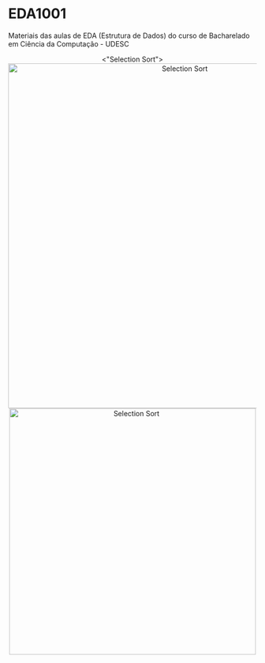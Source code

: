 # EDA1001
Materiais das aulas de EDA (Estrutura de Dados) do curso de Bacharelado em Ciência da Computação - UDESC

<p align="center">
  <"Selection Sort">
  <img class="gatsby-resp-image-image" src="https://miro.medium.com/max/1400/1*5WXRN62ddiM_Gcf4GDdCZg.gif" "Selection Sort" width="700" title="Selection Sort">
  <img src="https://holypython.com/wp-content/uploads/2019/12/insertionsort2.gif" width="500" title="Selection Sort">
</p>
